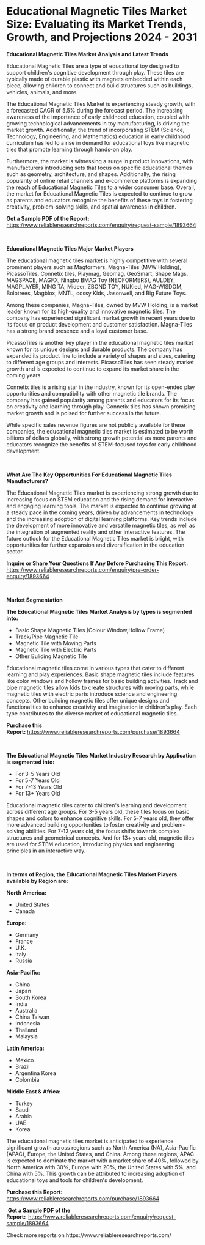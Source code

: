 <p><h1>Educational Magnetic Tiles Market Size: Evaluating its Market Trends, Growth, and Projections 2024 - 2031</h1></p><p><strong>Educational Magnetic Tiles Market Analysis and Latest Trends</strong></p>
<p><p>Educational Magnetic Tiles are a type of educational toy designed to support children's cognitive development through play. These tiles are typically made of durable plastic with magnets embedded within each piece, allowing children to connect and build structures such as buildings, vehicles, animals, and more.</p><p>The Educational Magnetic Tiles Market is experiencing steady growth, with a forecasted CAGR of 5.5% during the forecast period. The increasing awareness of the importance of early childhood education, coupled with growing technological advancements in toy manufacturing, is driving the market growth. Additionally, the trend of incorporating STEM (Science, Technology, Engineering, and Mathematics) education in early childhood curriculum has led to a rise in demand for educational toys like magnetic tiles that promote learning through hands-on play.</p><p>Furthermore, the market is witnessing a surge in product innovations, with manufacturers introducing sets that focus on specific educational themes such as geometry, architecture, and shapes. Additionally, the rising popularity of online retail channels and e-commerce platforms is expanding the reach of Educational Magnetic Tiles to a wider consumer base. Overall, the market for Educational Magnetic Tiles is expected to continue to grow as parents and educators recognize the benefits of these toys in fostering creativity, problem-solving skills, and spatial awareness in children.</p></p>
<p><strong>Get a Sample PDF of the Report:&nbsp;</strong> <a href="https://www.reliableresearchreports.com/enquiry/request-sample/1893664">https://www.reliableresearchreports.com/enquiry/request-sample/1893664</a></p>
<p>&nbsp;</p>
<p><strong>Educational Magnetic Tiles Major Market Players</strong></p>
<p><p>The educational magnetic tiles market is highly competitive with several prominent players such as Magformers, Magna-Tiles (MVW Holding), PicassoTiles, Connetix tiles, Playmag, Geomag, GeoSmart, Shape Mags, MAGSPACE, MAGFX, Ningbo BMAG Toy (NEOFORMERS), AULDEY, MAGPLAYER, MING TA, Mideer, ZBOND TOY, NUKied, MAG-WISDOM, Bolotrees, Magblox, MNTL, cossy Kids, Jasonwell, and Big Future Toys.</p><p>Among these companies, Magna-Tiles, owned by MVW Holding, is a market leader known for its high-quality and innovative magnetic tiles. The company has experienced significant market growth in recent years due to its focus on product development and customer satisfaction. Magna-Tiles has a strong brand presence and a loyal customer base.</p><p>PicassoTiles is another key player in the educational magnetic tiles market known for its unique designs and durable products. The company has expanded its product line to include a variety of shapes and sizes, catering to different age groups and interests. PicassoTiles has seen steady market growth and is expected to continue to expand its market share in the coming years.</p><p>Connetix tiles is a rising star in the industry, known for its open-ended play opportunities and compatibility with other magnetic tile brands. The company has gained popularity among parents and educators for its focus on creativity and learning through play. Connetix tiles has shown promising market growth and is poised for further success in the future.</p><p>While specific sales revenue figures are not publicly available for these companies, the educational magnetic tiles market is estimated to be worth billions of dollars globally, with strong growth potential as more parents and educators recognize the benefits of STEM-focused toys for early childhood development.</p></p>
<p>&nbsp;</p>
<p><strong>What Are The Key Opportunities For Educational Magnetic Tiles Manufacturers?</strong></p>
<p><p>The Educational Magnetic Tiles market is experiencing strong growth due to increasing focus on STEM education and the rising demand for interactive and engaging learning tools. The market is expected to continue growing at a steady pace in the coming years, driven by advancements in technology and the increasing adoption of digital learning platforms. Key trends include the development of more innovative and versatile magnetic tiles, as well as the integration of augmented reality and other interactive features. The future outlook for the Educational Magnetic Tiles market is bright, with opportunities for further expansion and diversification in the education sector.</p></p>
<p><strong>Inquire or Share Your Questions If Any Before Purchasing This Report:</strong> <a href="https://www.reliableresearchreports.com/enquiry/pre-order-enquiry/1893664">https://www.reliableresearchreports.com/enquiry/pre-order-enquiry/1893664</a></p>
<p>&nbsp;</p>
<p><strong>Market Segmentation</strong></p>
<p><strong>The Educational Magnetic Tiles Market Analysis by types is segmented into:</strong></p>
<p><ul><li>Basic Shape Magnetic Tiles (Colour Window,Hollow Frame)</li><li>Track/Pipe Magnetic Tile</li><li>Magnetic Tile with Moving Parts</li><li>Magnetic Tile with Electric Parts</li><li>Other Buliding Magnetic Tile</li></ul></p>
<p><p>Educational magnetic tiles come in various types that cater to different learning and play experiences. Basic shape magnetic tiles include features like color windows and hollow frames for basic building activities. Track and pipe magnetic tiles allow kids to create structures with moving parts, while magnetic tiles with electric parts introduce science and engineering concepts. Other building magnetic tiles offer unique designs and functionalities to enhance creativity and imagination in children's play. Each type contributes to the diverse market of educational magnetic tiles.</p></p>
<p><strong>Purchase this Report:&nbsp;</strong><a href="https://www.reliableresearchreports.com/purchase/1893664">https://www.reliableresearchreports.com/purchase/1893664</a></p>
<p>&nbsp;</p>
<p><strong>The Educational Magnetic Tiles Market Industry Research by Application is segmented into:</strong></p>
<p><ul><li>For 3-5 Years Old</li><li>For 5-7 Years Old</li><li>For 7-13 Years Old</li><li>For 13+ Years Old</li></ul></p>
<p><p>Educational magnetic tiles cater to children's learning and development across different age groups. For 3-5 years old, these tiles focus on basic shapes and colors to enhance cognitive skills. For 5-7 years old, they offer more advanced building opportunities to foster creativity and problem-solving abilities. For 7-13 years old, the focus shifts towards complex structures and geometrical concepts. And for 13+ years old, magnetic tiles are used for STEM education, introducing physics and engineering principles in an interactive way.</p></p>
<p>&nbsp;</p>
<p><strong>In terms of Region, the Educational Magnetic Tiles Market Players available by Region are:</strong></p>
<p>
    <p> <strong> North America: </strong>
        <ul>
            <li>United States</li>
            <li>Canada</li>
        </ul>
        </p> 
    <p> <strong> Europe: </strong>
        <ul>
            <li>Germany</li>
            <li>France</li>
            <li>U.K.</li>
            <li>Italy</li>
            <li>Russia</li>
        </ul>
        </p> 
    <p> <strong> Asia-Pacific: </strong>
        <ul>
            <li>China</li>
            <li>Japan</li>
            <li>South Korea</li>
            <li>India</li>
            <li>Australia</li>
            <li>China Taiwan</li>
            <li>Indonesia</li>
            <li>Thailand</li>
            <li>Malaysia</li>
        </ul>
        </p> 
    <p> <strong> Latin America: </strong>
        <ul>
            <li>Mexico</li>
            <li>Brazil</li>
            <li>Argentina Korea</li>
            <li>Colombia</li>
        </ul>
        </p> 
    <p> <strong> Middle East & Africa: </strong>
        <ul>
            <li>Turkey</li>
            <li>Saudi</li>
            <li>Arabia</li>
            <li>UAE</li>
            <li>Korea</li>
        </ul>
    </p>
    </p>
<p><p>The educational magnetic tiles market is anticipated to experience significant growth across regions such as North America (NA), Asia-Pacific (APAC), Europe, the United States, and China. Among these regions, APAC is expected to dominate the market with a market share of 40%, followed by North America with 30%, Europe with 20%, the United States with 5%, and China with 5%. This growth can be attributed to increasing adoption of educational toys and tools for children's development.</p></p>
<p><strong>Purchase this Report: </strong><a href="https://www.reliableresearchreports.com/purchase/1893664">https://www.reliableresearchreports.com/purchase/1893664</a></p>
<p>&nbsp;<strong>Get a Sample PDF of the Report:&nbsp;&nbsp;</strong><a href="https://www.reliableresearchreports.com/enquiry/request-sample/1893664">https://www.reliableresearchreports.com/enquiry/request-sample/1893664</a></p>
<p><strong></strong></p>
<p>Check more reports on https://www.reliableresearchreports.com/</p>